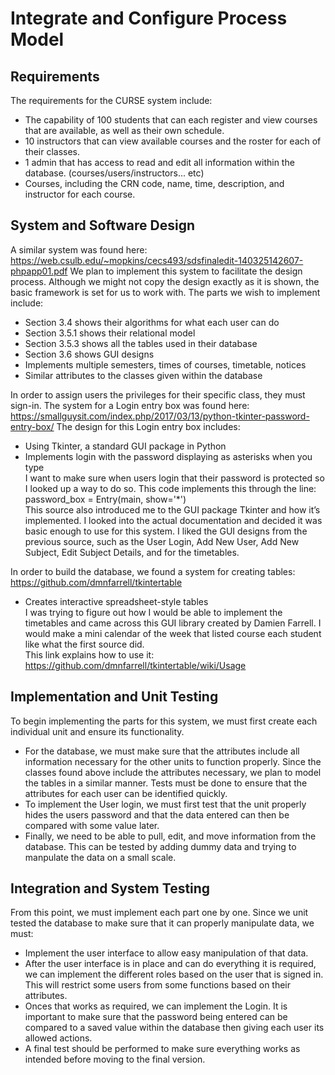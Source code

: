 # Integrate and Configure Process Model

## Requirements
The requirements for the CURSE system include:
- The capability of 100 students that can each register and view courses that are available, as well as their own schedule.
- 10 instructors that can view available courses and the roster for each of their classes.
- 1 admin that has access to read and edit all information within the database. (courses/users/instructors... etc)
- Courses, including the CRN code, name, time, description, and instructor for each course.

## System and Software Design
A similar system was found here:
https://web.csulb.edu/~mopkins/cecs493/sdsfinaledit-140325142607-phpapp01.pdf
We plan to implement this system to facilitate the design process. 
Although we might not copy the design exactly as it is shown, the basic framework is set for us to work with.
The parts we wish to implement include:
-  Section 3.4 shows their algorithms for what each user can do
-  Section 3.5.1 shows their relational model
-  Section 3.5.3 shows all the tables used in their database
-  Section 3.6 shows GUI designs
-  Implements multiple semesters, times of courses, timetable, notices<br>
-  Similar attributes to the classes given within the database

In order to assign users the privileges for their specific class, they must sign-in.
The system for a Login entry box was found here:
https://smallguysit.com/index.php/2017/03/13/python-tkinter-password-entry-box/
The design for this Login entry box includes:
-  Using Tkinter, a standard GUI package in Python
-  Implements login with the password displaying as asterisks when you type<br>
I want to make sure when users login that their password is protected so I looked up a way to do so. This code implements this through the line:<br>
password_box = Entry(main, show='*')<br>
This source also introduced me to the GUI package Tkinter and how it’s implemented. I looked into the actual documentation and decided it was basic enough to use for this system. I liked the GUI designs from the previous source, such as the User Login, Add New User, Add New Subject, Edit Subject Details, and for the timetables.

In order to build the database, we found a system for creating tables: 
https://github.com/dmnfarrell/tkintertable
-  Creates interactive spreadsheet-style tables<br>
I was trying to figure out how I would be able to implement the timetables and came across this GUI library created by Damien Farrell. I would make a mini calendar of the week that listed course each student like what the first source did. <br>
This link explains how to use it: https://github.com/dmnfarrell/tkintertable/wiki/Usage

## Implementation and Unit Testing
To begin implementing the parts for this system, we must first create each individual unit and ensure its functionality.
- For the database, we must make sure that the attributes include all information necessary for the other units to function properly. Since the classes found above include the attributes necessary, we plan to model the tables in a similar manner. Tests must be done to ensure that the attributes for each user can be identified quickly.
- To implement the User login, we must first test that the unit properly hides the users password and that the data entered can then be compared with some value later.
- Finally, we need to be able to pull, edit, and move information from the database. This can be tested by adding dummy data and trying to manpulate the data on a small scale.

## Integration and System Testing
From this point, we must implement each part one by one.
Since we unit tested the database to make sure that it can properly manipulate data, we must:
- Implement the user interface to allow easy manipulation of that data. 
- After the user interface is in place and can do everything it is required, we can implement the different roles based on the user that is signed in. This will restrict some users from some functions based on their attributes. 
- Onces that works as required, we can implement the Login. It is important to make sure that the password being entered can be compared to a saved value within the database then giving each user its allowed actions.
- A final test should be performed to make sure everything works as intended before moving to the final version.

